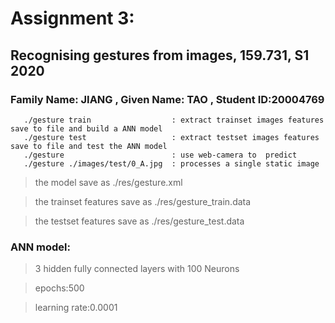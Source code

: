 
# Assignment 3:
## Recognising gestures from images, 159.731, S1 2020
   
###   Family Name: JIANG , Given Name: TAO , Student ID:20004769
 
```console
   ./gesture train                  : extract trainset images features save to file and build a ANN model
   ./gesture test                   : extract testset images features save to file and test the ANN model
   ./gesture                        : use web-camera to  predict
   ./gesture ./images/test/0_A.jpg  : processes a single static image
```
 
 >  the model save as ./res/gesture.xml
 
 > the trainset features save as ./res/gesture_train.data
 
 >  the testset features save as ./res/gesture_test.data
 
 
### ANN model:
  > 3 hidden fully connected layers with 100 Neurons
  
  > epochs:500
  
  > learning rate:0.0001
  

